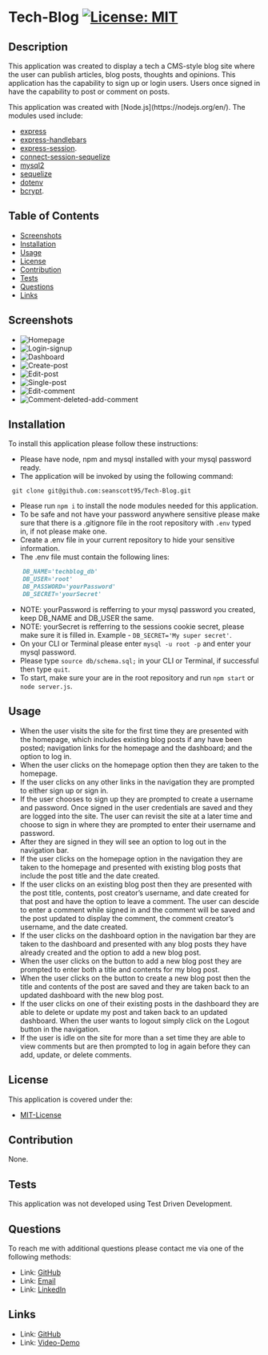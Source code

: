 # Tech-Blog [![License: MIT](https://img.shields.io/badge/License-MIT-yellow.svg)](https://opensource.org/licenses/MIT)

## Description
<p>This application was created to display a tech a CMS-style blog site where the user can publish articles, blog posts, thoughts and opinions. This application has the capability to sign up or login users. Users once signed in have the capability to post or comment on posts.</p>

<p>This application was created with [Node.js](https://nodejs.org/en/). The modules used include:</p>

- [express](https://expressjs.com/)
- [express-handlebars](https://www.npmjs.com/package/express-handlebars)
- [express-session](https://www.npmjs.com/package/express-session).
- [connect-session-sequelize](https://www.npmjs.com/package/connect-session-sequelize)
- [mysql2](https://www.npmjs.com/package/mysql2)
- [sequelize](https://sequelize.org/)
- [dotenv](https://www.npmjs.com/package/dotenv)
- [bcrypt](https://www.npmjs.com/package/bcrypt).
    
## Table of Contents 
- [Screenshots](#Screenshots)
- [Installation](#Installation)
- [Usage](#Usage)
- [License](#License)
- [Contribution](#Contribution)
- [Tests](#Tests)
- [Questions](#Questions)
- [Links](#Links)

## Screenshots
- ![Homepage](./public/images/homepage.png)
- ![Login-signup](./public/images/login-signup.png)
- ![Dashboard](./public/images/dashboard.png)
- ![Create-post](./public/images/create-post.png)
- ![Edit-post](./public/images/edit-post.png)
- ![Single-post](./public/images/single-post.png)
- ![Edit-comment](./public/images/edit-comment.png)
- ![Comment-deleted-add-comment](./public/images/comment-deleted-add-comment.png)


## Installation 
<p>To install this application please follow these instructions:</p>

- Please have node, npm and mysql installed with your mysql password ready.
- The application will be invoked by using the following command:

 ```
  git clone git@github.com:seanscott95/Tech-Blog.git
 ```
- Please run ```npm i``` to install the node modules needed for this application.
- To be safe and not have your password anywhere sensitive please make sure that there is a .gitignore file in the root repository with ```.env``` typed in, if not please make one. 
- Create a .env file in your current repository to hide your sensitive information.
- The .env file must contain the following lines:
```md
    DB_NAME='techblog_db'
    DB_USER='root'
    DB_PASSWORD='yourPassword'
    DB_SECRET='yourSecret'

```
- NOTE: yourPassword is refferring to your mysql password you created, keep DB_NAME and DB_USER the same.
- NOTE: yourSecret is refferring to the sessions cookie secret, please make sure it is filled in. Example - ```DB_SECRET='My super secret'```.
- On your CLI or Terminal please enter ```mysql -u root -p``` and enter your mysql password.
- Please type ```source db/schema.sql;``` in your CLI or Terminal, if successful then type ```quit```.
- To start, make sure your are in the root repository and run ```npm start``` or ```node server.js```.

## Usage 
- When the user visits the site for the first time they are presented with the homepage, which includes existing blog posts if any have been posted; navigation links for the homepage and the dashboard; and the option to log in.
- When the user clicks on the homepage option then they are taken to the homepage.
- If the user clicks on any other links in the navigation they are prompted to either sign up or sign in.
- If the user chooses to sign up they are prompted to create a username and password. Once signed in the user credentials are saved and they are logged into the site. The user can revisit the site at a later time and choose to sign in where they are prompted to enter their username and password.
- After they are signed in they will see an option to log out in the navigation bar.
- If the user clicks on the homepage option in the navigation they are taken to the homepage and presented with existing blog posts that include the post title and the date created.
- If the user clicks on an existing blog post then they are presented with the post title, contents, post creator’s username, and date created for that post and have the option to leave a comment. The user can descide to enter a comment while signed in and the comment will be saved and the post updated to display the comment, the comment creator’s username, and the date created.
- If the user clicks on the dashboard option in the navigation bar they are taken to the dashboard and presented with any blog posts they have already created and the option to add a new blog post.
- When the user clicks on the button to add a new blog post they are prompted to enter both a title and contents for my blog post.
- When the user clicks on the button to create a new blog post then the title and contents of the post are saved and they are taken back to an updated dashboard with the new blog post.
- If the user clicks on one of their existing posts in the dashboard they are able to delete or update my post and taken back to an updated dashboard.
When the user wants to logout simply click on the Logout button in the navigation.
- If the user is idle on the site for more than a set time they are able to view comments but are then prompted to log in again before they can add, update, or delete comments.

## License 
<p> This application is covered under the:</p>

- [MIT-License](https://opensource.org/licenses/MIT)

## Contribution 
<p> None.</p>

## Tests 
<p> This application was not developed using Test Driven Development.</p>

## Questions 
<p> To reach me with additional questions please contact me via one of the following methods: </p>

- Link: [GitHub](https://github.com/seanscott95)
- Link: [Email](mailto:seanms418@gmail.com)
- Link: [LinkedIn](https://www.linkedin.com/in/sean-scott-18ba07225/)

## Links
- Link: [GitHub](https://github.com/seanscott95/Tech-Blog)
- Link: [Video-Demo]()
